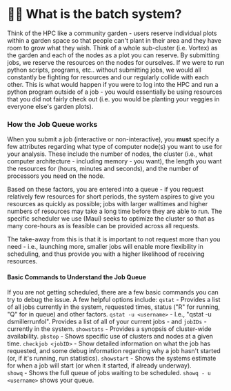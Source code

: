 # 👩🌾 What is the batch system?

Think of the HPC like a community garden - users reserve individual plots within a garden space so that people can't plant in their area and they have room to grow what they wish. Think of a whole sub-cluster (i.e. Vortex) as the garden and each of the nodes as a plot you can reserve. By submitting jobs, we reserve the resources on the nodes for ourselves. If we were to run python scripts, programs, etc.. without submitting jobs, we would all constantly be fighting for resources and our regularly collide with each other. This is what would happen if you were to log into the HPC and run a python program outside of a job - you would essentially be using resources that you did not fairly check out (i.e. you would be planting your veggies in everyone else's garden plots).

### How the Job Queue works

When you submit a job (interactive or non-interactive), you **must** specify a few attributes regarding what type of computer node(s) you want to use for your analysis.  These include the number of nodes, the cluster (i.e., what computer architecture - including memory - you want), the length you want the resources for (hours, minutes and seconds), and the number of processors you need on the node. 

Based on these factors, you are entered into a queue - if you request relatively few resources for short periods, the system aspires to give you resources as quickly as possible; jobs with larger walltimes and higher numbers of resources may take a long time before they are able to run.  The specific scheduler we use (Maui) seeks to optimize the cluster so that as many core-hours as is feasible can be provided across all requests.

The take-away from this is that it is important to not request more than you need - i.e., launching more, smaller jobs will enable more flexibility in scheduling, and thus provide you with a higher likelihood of receiving resources.

#### Basic Commands to Understand the Job Queue

If you are not getting scheduled, there are a few basic commands you can try to debug the issue. A few helpful options include:
`qstat` - Provides a list of all jobs currently in the system, requested times, status ("R" for running, "Q" for in queue) and other factors.
`qstat -u <username>` - I.e., "qstat -u dsmillerrunfol".  Provides a list of all of your current jobs - and `jobIDs` - currently in the system.
`showstats` - Provides a synopsis of cluster-wide availability.
`pbstop` - Shows specific use of clusters and nodes at a given time.
`checkjob <jobID>` - Show detailed information on what the job has requested, and some debug information regarding why a job hasn't started (or, if it's running, run statistics).
`showstart` - Shows the systems estimate for when a job will start (or when it started, if already underway).  
`showq` - Shows the full queue of jobs waiting to be scheduled.  `showq - u <username>` shows your queue.

####
